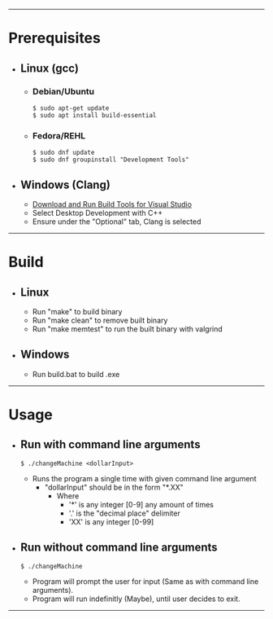 
---
# Prerequisites
- ## Linux (gcc)
  
  - ### Debian/Ubuntu
    ```console
    $ sudo apt-get update
    $ sudo apt install build-essential
    ```

  - ### Fedora/REHL
    ```console
    $ sudo dnf update
    $ sudo dnf groupinstall "Development Tools"
    ```

- ## Windows (Clang)
  - <a href="https://visualstudio.microsoft.com/downloads/#build-tools-for-visual-studio-2022">Download and Run Build Tools for Visual Studio </a>
  - Select Desktop Development with C++
  - Ensure under the "Optional" tab, Clang is selected

---

# Build
 - ## Linux
    - Run "make" to build binary
    - Run "make clean" to remove built binary
    - Run "make memtest" to run the built binary with valgrind
 - ## Windows
    - Run build.bat to build .exe

---

# Usage
- ## Run with command line arguments
  ```console
  $ ./changeMachine <dollarInput>
  ```
  - Runs the program a single time with given command line argument
    - "dollarInput" should be in the form "*.XX"
      - Where 
        - '*' is any integer [0-9] any amount of times
        - '.' is the "decimal place" delimiter
        - 'XX' is any integer [0-99]
- ## Run without command line arguments
  ```console
  $ ./changeMachine
  ```
  - Program will prompt the user for input (Same as with command line arguments).
  - Program will run indefinitly (Maybe), until user decides to exit.
---
